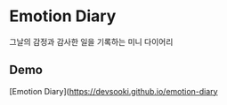 # Emotion Diary

그날의 감정과 감사한 일을 기록하는 미니 다이어리

## Demo

[Emotion Diary](https://devsooki.github.io/emotion-diary
